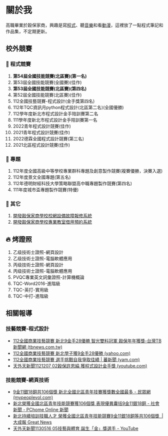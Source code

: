 # 關於我
高職畢業於穀保家商，興趣是寫[程式](https://d1dwq032kyr03c.cloudfront.net/upload/images/20230308/2015530772u2KtINPD.png)、聽[音樂](https://www.youtube.com/watch?v=H88kps8X4Mk)和看[動漫](https://www.youtube.com/watch?v=2QDwgqMKk5w)，這裡放了一點程式筆記和作品集，不定期更新。

## 校外競賽
### 🦝 程式競賽
1. **第54屆全國技能競賽(北區賽)(第一名)**
2. 第53屆全國技能競賽(全國賽)(佳作)
3. **第53屆全國技能競賽(北區賽)(第四名)**
4. 第52屆全國技能競賽(北區賽)(佳作)
5. 112全國技藝競賽-程式設計(金手獎第四名)
6. 112年TQC資訊月python程式設計(北區第二名)(全國優勝)
7. 112學年度新北市程式設計金手陪訓賽第二名
8. 111學年度新北市程式設計金手陪訓賽第一名
9.  2022青年程式設計競賽(佳作)
10. 2021青年程式設計競賽(佳作)
11. 2022德霖全國程式設計競賽(第三名)
12. 2021北區程式設計競賽(佳作)
    
### 🦥  專題
1.  112年度全國高級中等學校專業群科專題及創意製作競賽(複賽優勝，決賽入選)
2.  112年度景文全國專題(第五名)
3.  112年德明財經科技大學策略聯盟高中職專題製作競賽(第四名)
4.  111年度城市盃專題製作競賽(特優)

### 🐳 其它
1.  [開發穀保家商學校校網設備故障報修系統](https://repair.kpvs.ntpc.edu.tw/kpvsequ/)
2.  [開發穀保家商學校專業教室借用預約系統](https://repair.kpvs.ntpc.edu.tw/reserve-system/)

## 🔥 烤證照
1. 乙级技術士證照-網頁設計
2. 乙级技術士證照-電腦軟體應用
3. 丙级技術士證照-網頁設計
4. 丙级技術士證照-電腦軟體應用
5. PVQC專業英文詞彙證照-計算機概論
6. TQC-Word2016-進階級
7. TQC-英打-實用級
8. TQC-中打-進階級

## 相關報導

### 技藝競賽-程式設計
- [112全國商業技藝競賽 新北9金手28優勝 智光雙料冠軍 穀保年年獲獎-台灣TB新聞網 (tbnews.com.tw)](https://tbnews.com.tw/general/20231205-30546.html)
- [112全國商業技藝競賽 新北學子獲9金手28優勝 (yahoo.com)](https://tw.news.yahoo.com/112%E5%85%A8%E5%9C%8B%E5%95%86%E6%A5%AD%E6%8A%80%E8%97%9D%E7%AB%B6%E8%B3%BD-%E6%96%B0%E5%8C%97%E5%AD%B8%E5%AD%90%E7%8D%B29%E9%87%91%E6%89%8B28%E5%84%AA%E5%8B%9D-060000626.html)
- [112全國商業技藝競賽 選手挑戰自我爭取佳績 | 蕃新聞 (yam.com)](https://n.yam.com/Article/20231205381669)
- [天外天新聞1121207 02穀保許恩綸 獲程式設計金手獎 (youtube.com)](https://www.youtube.com/watch?v=qnCFC7J_CZo)

### 技能競賽-網頁技術
- [9金11銀18銅共106個獎 新北全國北區青年技賽獲獎數全國最多 - 民眾網 (mypeoplevol.com)](https://www.mypeoplevol.com/Article/70713)
- [新北榮獲全國北區青年技能競賽獲106個獎 表現優異囊括9金11銀18銅 - 社會新聞 - PChome Online 新聞](https://news.pchome.com.tw/society/twpowernews/20240409/index-17126477975461847002.html)
- [新北持續培訓技職人才 榮獲全國北區青年技能競賽9金11銀18銅等共106個獎  | 大成報 Great News](https://greatnews.com.tw/home/news_pagein.php?iType=1010&n_id=291098)
- [天外天新聞1130516 05技藝與體育 誕生「金」獎選手 - YouTube](https://www.youtube.com/watch?v=_le82MFKexw)
